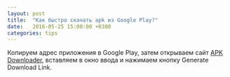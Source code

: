 ```yaml
---
layout: post
title:  "Как быстро скачать apk из Google Play?"
date:   2016-05-25 15:00:00 +0300
categories: tips
---
```

Копируем адрес приложения в Google Play, затем открываем сайт [APK Downloader](http://apps.evozi.com/apk-downloader/), вставляем в окно ввода и нажимаем кнопку Generate Download Link.

